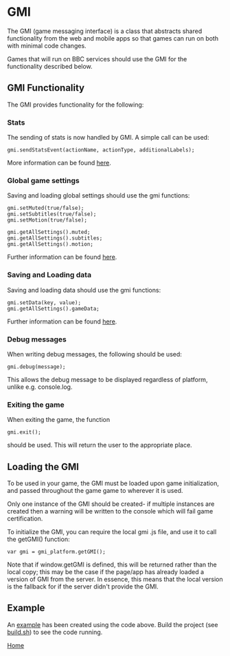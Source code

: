 # GMI

The GMI (game messaging interface) is a class that abstracts shared functionality
from the web and mobile apps so that games can run on both with minimal code changes.

Games that will run on BBC services should use the GMI for the functionality described
below.

## GMI Functionality

The GMI provides functionality for the following:

### Stats

The sending of stats is now handled by GMI. A simple call can be used:

````
gmi.sendStatsEvent(actionName, actionType, additionalLabels);
````

More information can be found [here](docs/stats.md#stats).

### Global game settings

Saving and loading global settings should use the gmi functions:

````
gmi.setMuted(true/false);
gmi.setSubtitles(true/false);
gmi.setMotion(true/false);

gmi.getAllSettings().muted;
gmi.getAllSettings().subtitles;
gmi.getAllSettings().motion;
````

Further information can be found [here](docs/data-storage.md#saving-data).

### Saving and Loading data

Saving and loading data should use the gmi functions:

````
gmi.setData(key, value);
gmi.getAllSettings().gameData;
````

Further information can be found [here](docs/data-storage.md#saving-data).


### Debug messages

When writing debug messages, the following should be used:

````
gmi.debug(message);
````

This allows the debug message to be displayed regardless of platform, unlike
e.g. console.log.


### Exiting the game

When exiting the game, the function

````
gmi.exit();
````

should be used. This will return the user to the appropriate place.


## Loading the GMI

To be used in your game, the GMI must be loaded upon game initialization, and
passed throughout the game game to wherever it is used.

Only one instance of the GMI should be created- if multiple instances are created
then a warning will be written to the console which will fail game certification.

To initialize the GMI, you can require the local gmi .js file, and use it to call
the getGMI() function:

````
var gmi = gmi_platform.getGMI();
````

Note that if window.getGMI is defined, this will be returned rather than the local
copy; this may be the case if the page/app has already loaded a version of GMI from
the server. In essence, this means that the local version is the fallback for if
the server didn't provide the GMI.

## Example
An [example](../src/main.js) has been created using the
code above. Build the project (see [build.sh](../build-scripts/build.sh)) to
see the code running.

[Home](../README.md)
